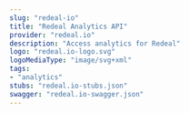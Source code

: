 ```yaml
---
slug: "redeal-io"
title: "Redeal Analytics API"
provider: "redeal.io"
description: "Access analytics for Redeal"
logo: "redeal.io-logo.svg"
logoMediaType: "image/svg+xml"
tags:
- "analytics"
stubs: "redeal.io-stubs.json"
swagger: "redeal.io-swagger.json"
---
```

